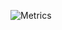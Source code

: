 ![Metrics](https://metrics.lecoq.io/Rathpanha?template=classic&followup=1&isocalendar=1&languages=1&projects=1&pagespeed=1&pagespeed.detailed=false&pagespeed.screenshot=false&isocalendar.duration=full-year&projects.limit=4&config.timezone=Asia%2FPhnom_Penh)

